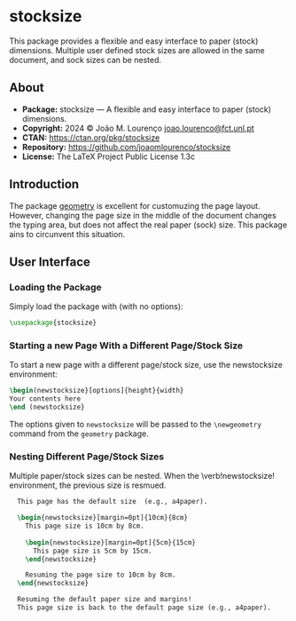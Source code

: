 # stocksize

This package provides a flexible and easy interface to paper (stock) dimensions.
Multiple user defined stock sizes are allowed in the same document, and sock sizes
can be nested.

## About

* **Package:** stocksize — A flexible and easy interface to paper (stock) dimensions.
* **Copyright:** 2024 © João M. Lourenço <joao.lourenco@fct.unl.pt>
* **CTAN:** https://ctan.org/pkg/stocksize
* **Repository:** https://github.com/joaomlourenco/stocksize
* **License:** The LaTeX Project Public License 1.3c

## Introduction

The package [geometry](https://github.com/LaTeX-Package-Repositories/geometry) is excellent for customuzing the page layout. However, changing the page size in the middle of the document changes the typing area, but does not affect the real paper (sock) size. This package ains to circunvent this situation.

## User Interface

### Loading the Package

Simply load the package with (with no options):
```latex
\usepackage{stocksize}
```

### Starting a new Page With a Different Page/Stock Size

To start a new page with a different page/stock size, use the newstocksize environment:
```latex
\begin(newstocksize}[options]{height}{width}
Your contents here
\end (newstocksize}
```

The options given to `newstocksize` will be passed to the `\newgeometry` command from the `geometry` package.

### Nesting Different Page/Stock Sizes
  
  Multiple paper/stock sizes can be nested.  When the \verb!newstocksize! environment, the previous size is resmued.
  
```latex
  This page has the default size  (e.g., a4paper).

  \begin{newstocksize}[margin=0pt]{10cm}{8cm}
    This page size is 10cm by 8cm.
    
    \begin{newstocksize}[margin=0pt]{5cm}{15cm}
      This page size is 5cm by 15cm.
    \end{newstocksize}

    Resuming the page size to 10cm by 8cm.
  \end{newstocksize}

  Resuming the default paper size and margins!
  This page size is back to the default page size (e.g., a4paper).
```
